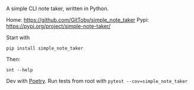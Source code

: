 A simple CLI note taker, written in Python.

Home: https://github.com/GitToby/simple_note_taker
Pypi: https://pypi.org/project/simple-note-taker/

Start with
```commandline
pip install simple_note_taker
```

Then:
```commandline
snt --help
```

Dev with [Poetry](https://python-poetry.org/). Run tests from root with `pytest --cov=simple_note_taker`